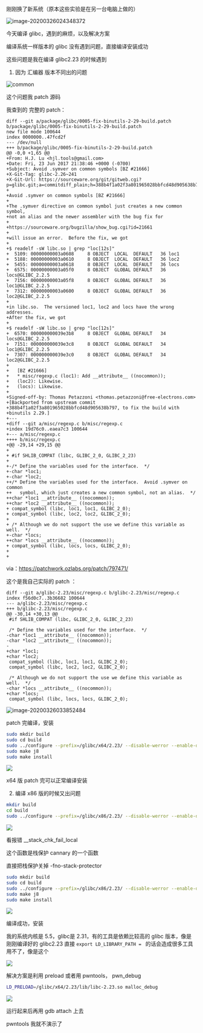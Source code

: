 刚刚换了新系统（原本这些实验是在另一台电脑上做的）

![image-20200326024348372](./image-20200326024348372.png)

今天编译 glibc，遇到的麻烦，以及解决方案

编译系统一样版本的 glibc 没有遇到问题，直接编译安装成功



这些问题是我在编译 glibc2.23 的时候遇到

1. 因为 汇编器 版本不同出的问题

![common](./深度截图_dde-desktop_20200325235223.png)

这个问题我 patch 源码

我查到的 完整的 patch：

```
diff --git a/package/glibc/0005-fix-binutils-2-29-build.patch b/package/glibc/0005-fix-binutils-2-29-build.patch
new file mode 100644
index 0000000..47fcd2f
--- /dev/null
+++ b/package/glibc/0005-fix-binutils-2-29-build.patch
@@ -0,0 +1,65 @@ 
+From: H.J. Lu <hjl.tools@gmail.com>
+Date: Fri, 23 Jun 2017 21:38:46 +0000 (-0700)
+Subject: Avoid .symver on common symbols [BZ #21666]
+X-Git-Tag: glibc-2.26~241
+X-Git-Url: https://sourceware.org/git/gitweb.cgi?p=glibc.git;a=commitdiff_plain;h=388b4f1a02f3a801965028bbfcd48d905638b797
+
+Avoid .symver on common symbols [BZ #21666]
+
+The .symver directive on common symbol just creates a new common symbol,
+not an alias and the newer assembler with the bug fix for
+
+https://sourceware.org/bugzilla/show_bug.cgi?id=21661
+
+will issue an error.  Before the fix, we got
+
+$ readelf -sW libc.so | grep "loc[12s]"
+  5109: 00000000003a0608     8 OBJECT  LOCAL  DEFAULT   36 loc1
+  5188: 00000000003a0610     8 OBJECT  LOCAL  DEFAULT   36 loc2
+  5455: 00000000003a0618     8 OBJECT  LOCAL  DEFAULT   36 locs
+  6575: 00000000003a05f0     8 OBJECT  GLOBAL DEFAULT   36 locs@GLIBC_2.2.5
+  7156: 00000000003a05f8     8 OBJECT  GLOBAL DEFAULT   36 loc1@GLIBC_2.2.5
+  7312: 00000000003a0600     8 OBJECT  GLOBAL DEFAULT   36 loc2@GLIBC_2.2.5
+
+in libc.so.  The versioned loc1, loc2 and locs have the wrong addresses.
+After the fix, we got
+
+$ readelf -sW libc.so | grep "loc[12s]"
+  6570: 000000000039e3b8     8 OBJECT  GLOBAL DEFAULT   34 locs@GLIBC_2.2.5
+  7151: 000000000039e3c8     8 OBJECT  GLOBAL DEFAULT   34 loc1@GLIBC_2.2.5
+  7307: 000000000039e3c0     8 OBJECT  GLOBAL DEFAULT   34 loc2@GLIBC_2.2.5
+
+	[BZ #21666]
+	* misc/regexp.c (loc1): Add __attribute__ ((nocommon));
+	(loc2): Likewise.
+	(locs): Likewise.
+
+Signed-off-by: Thomas Petazzoni <thomas.petazzoni@free-electrons.com>
+[Backported from upstream commit
+388b4f1a02f3a801965028bbfcd48d905638b797, to fix the build with
+binutils 2.29.]
+---
+diff --git a/misc/regexp.c b/misc/regexp.c
+index 19d76c0..eaea7c3 100644
+--- a/misc/regexp.c
++++ b/misc/regexp.c
+@@ -29,14 +29,15 @@
+ 
+ #if SHLIB_COMPAT (libc, GLIBC_2_0, GLIBC_2_23)
+ 
+-/* Define the variables used for the interface.  */
+-char *loc1;
+-char *loc2;
++/* Define the variables used for the interface.  Avoid .symver on common
++   symbol, which just creates a new common symbol, not an alias.  */
++char *loc1 __attribute__ ((nocommon));
++char *loc2 __attribute__ ((nocommon));
+ compat_symbol (libc, loc1, loc1, GLIBC_2_0);
+ compat_symbol (libc, loc2, loc2, GLIBC_2_0);
+ 
+ /* Although we do not support the use we define this variable as well.  */
+-char *locs;
++char *locs __attribute__ ((nocommon));
+ compat_symbol (libc, locs, locs, GLIBC_2_0);
+ 
+ 
```

via：https://patchwork.ozlabs.org/patch/797471/

这个是我自己实际的 patch ：

```
diff --git a/glibc-2.23/misc/regexp.c b/glibc-2.23/misc/regexp.c
index f56d0c7..3b36682 100644
--- a/glibc-2.23/misc/regexp.c
+++ b/glibc-2.23/misc/regexp.c
@@ -30,14 +30,13 @@
 #if SHLIB_COMPAT (libc, GLIBC_2_0, GLIBC_2_23)
 
 /* Define the variables used for the interface.  */
-char *loc1 __attribute__ ((nocommon));
-char *loc2 __attribute__ ((nocommon));
-
+char *loc1;
+char *loc2;
 compat_symbol (libc, loc1, loc1, GLIBC_2_0);
 compat_symbol (libc, loc2, loc2, GLIBC_2_0);
 
 /* Although we do not support the use we define this variable as well.  */
-char *locs __attribute__ ((nocommon));
+char *locs;
 compat_symbol (libc, locs, locs, GLIBC_2_0);
```

![image-20200326033852484](./image-20200326033852484.png)

patch 完编译，安装

```bash
sudo mkdir build
sudo cd build
sudo ../configure --prefix=/glibc/x64/2.23/ --disable-werror --enable-debug=yes
sudo make j8
sudo make install
```

![](./深度截图_dde-desktop_20200326005200.png)

x64 版 patch 完可以正常编译安装



2. 编译 x86 版的时候又出问题

```bash
mkdir build
cd build
sudo ../configure --prefix=/glibc/x86/2.23/ --disable-werror --enable-debug=yes --host=i686-linux-gnu --build=i686-linux-gnu CC="gcc -m32" CXX="g++ -m32"
```

![](./深度截图_dde-desktop_20200326012947.png)

看报错 __stack_chk_fail_local 

这个函数是栈保护 cannary 的一个函数

直接把栈保护关掉 -fno-stack-protector

```bash
sudo mkdir build
sudo cd build
sudo ../configure --prefix=/glibc/x86/2.23/ --disable-werror --enable-debug=yes --host=i686-linux-gnu --build=i686-linux-gnu CC="gcc -m32 -fno-stack-protector" CXX="g++ -m32 -fno-stack-protector"
sudo make j8
sudo make install
```

![](./深度截图_dde-desktop_20200326014423.png)

编译成功，安装

我的系统内核是 5.5，glibc是 2.31，有的工具是依赖比较高的 glibc 版本，像是刚刚编译好的 glibc2.23 直接 `export LD_LIBRARY_PATH = ` 的话会造成很多工具用不了，像是这个

![](./image-20200326030906804.png)

解决方案是利用 preload 或者用 pwntools， pwn_debug

```bash
LD_PRELOAD=/glibc/x64/2.23/lib/libc-2.23.so malloc_debug
```

![](./image-20200326031533125.png)

运行起来后再用 gdb attach 上去

pwntools 我就不演示了

